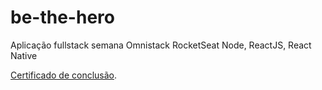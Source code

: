# be-the-hero

Aplicação fullstack semana Omnistack RocketSeat
Node, ReactJS, React Native

[Certificado de conclusão](https://github.com/isadoravs/be-the-hero/blob/master/certificadoOmniStack.pdf).
